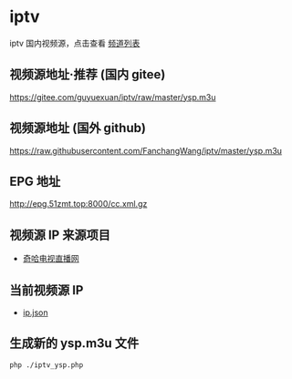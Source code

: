 # iptv
iptv 国内视频源，点击查看 [频道列表](./CHANNEL_YSP.md)

## 视频源地址·推荐 (国内 gitee)
<https://gitee.com/guyuexuan/iptv/raw/master/ysp.m3u>

## 视频源地址 (国外 github)
<https://raw.githubusercontent.com/FanchangWang/iptv/master/ysp.m3u>

## EPG 地址
<http://epg.51zmt.top:8000/cc.xml.gz>

## 视频源 IP 来源项目
- [奇哈电视直播网](http://ysp.dszbdq.cn)

## 当前视频源 IP
- [ip.json](./ip.json)

## 生成新的 ysp.m3u 文件
```code
php ./iptv_ysp.php
```
